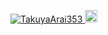 <p align="left">
  <a href="https://github.com/TakuyaArai353/TakuyaArai353/">
    <img src="https://komarev.com/ghpvc/?username=TakuyaArai353" alt="TakuyaArai353" />
  </a>
  <a href="http://twitter.com/yutkat">
    <img height="20" src="https://img.shields.io/twitter/follow/TakuTak60415928?label=Twitter&logo=twitter&style=flat" />
  </a>
</p>

<!--
**TakuyaArai353/TakuyaArai353** is a ✨ _special_ ✨ repository because its `README.md` (this file) appears on your GitHub profile.

Here are some ideas to get you started:

- 🔭 I’m currently working on ...
- 🌱 I’m currently learning ...
- 👯 I’m looking to collaborate on ...
- 🤔 I’m looking for help with ...
- 💬 Ask me about ...
- 📫 How to reach me: ...
- 😄 Pronouns: ...
- ⚡ Fun fact: ...
-->
